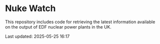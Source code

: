 # Nuke Watch

This repository includes code for retrieving the latest information available on the output of EDF nuclear power plants in the UK.

Last updated: 2025-05-25 16:17